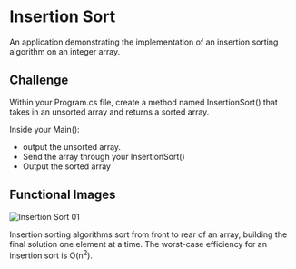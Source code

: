 # Insertion Sort

An application demonstrating the implementation of an insertion sorting algorithm on an integer array.

## Challenge

Within your Program.cs file, create a method named InsertionSort() that takes in an unsorted array and returns a sorted array.

Inside your Main():
* output the unsorted array.
* Send the array through your InsertionSort()
* Output the sorted array

## Functional Images

![Insertion Sort 01](../../insertion-sort-images/insertion-sort.PNG)

Insertion sorting algorithms sort from front to rear of an array, building the final solution one
element at a time. The worst-case efficiency for an insertion sort is O(n<sup>2</sup>). 